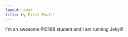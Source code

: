 ```yaml
---
layout: post
title: My First Post!! 
---
```


I'm an awesome PIC16B student and I am running Jekyll! 


